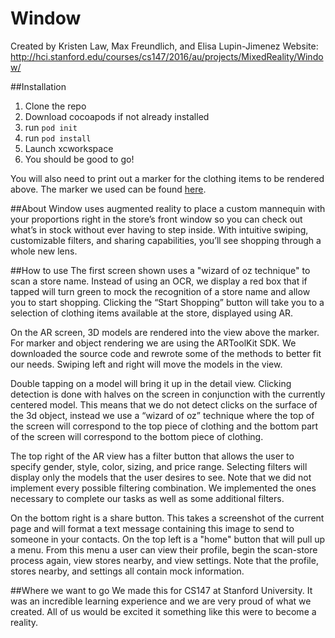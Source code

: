 # Window

Created by Kristen Law, Max Freundlich, and Elisa Lupin-Jimenez
Website: http://hci.stanford.edu/courses/cs147/2016/au/projects/MixedReality/Window/

##Installation
1. Clone the repo
2. Download cocoapods if not already installed
3. run `pod init`
4. run `pod install`
5. Launch xcworkspace
6. You should be good to go!

You will also need to print out a marker for the clothing items to be rendered above.  The marker we used can be found [here](https://github.com/kjlaw/Window/blob/master/Marker.pdf).

##About
Window uses augmented reality to place a custom mannequin with your proportions right in the store’s front window 
so you can check out what’s in stock without ever having to step inside. With intuitive swiping, customizable filters, 
and sharing capabilities, you’ll see shopping through a whole new lens.

##How to use
The first screen shown uses a "wizard of oz technique" to scan a store name. Instead of using an OCR, we display a red box that if tapped will turn green to mock the recognition of a store name and allow you to start shopping.  Clicking the “Start Shopping” button will take you to a selection of clothing items available at the store, displayed using AR.

On the AR screen, 3D models are rendered into the view above the marker. For marker and object rendering we are using the ARToolKit SDK. We downloaded the source code and rewrote some of the methods to better fit our needs. Swiping left and right will move the models in the view. 

Double tapping on a model will bring it up in the detail view. Clicking detection is done with halves on the screen in conjunction with the currently centered model. This means that we do not detect clicks on the surface of the 3d object, instead we use a “wizard of oz” technique where the top of the screen will correspond to the top piece of clothing and the bottom part of the screen will correspond to the bottom piece of clothing.

The top right of the AR view has a filter button that allows the user to specify gender, style, color, sizing, and price range. Selecting filters will display only the models that the user desires to see. Note that we did not implement every possible filtering combination. We implemented the ones necessary to complete our tasks as well as some additional filters. 

On the bottom right is a share button. This takes a screenshot of the current page and will format a text message containing this image to send to someone in your contacts. On the top left is a "home" button that will pull up a menu. From this menu a user can view their profile, begin the scan-store process again, view stores nearby, and view settings. Note that the profile, stores nearby, and settings all contain mock information.

##Where we want to go
We made this for CS147 at Stanford University. It was an incredible learning experience and we are very proud of what we created. All of
us would be excited it something like this were to become a reality. 
